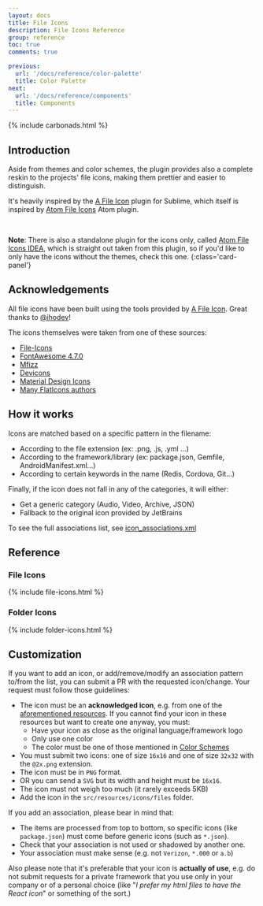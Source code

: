 ```yaml
---
layout: docs
title: File Icons
description: File Icons Reference
group: reference
toc: true
comments: true

previous:
  url: '/docs/reference/color-palette'
  title: Color Palette
next:
  url: '/docs/reference/components'
  title: Components
---
```


{% include carbonads.html %}

## Introduction

Aside from themes and color schemes, the plugin provides also a complete reskin to the projects' file icons, making them prettier and easier to distinguish.

It's heavily inspired by the [A File Icon](https://github.com/ihodev/a-file-icon) plugin for Sublime, which itself is inspired by [Atom File Icons](https://github.com/file-icons/atom) Atom plugin.

&nbsp;

**Note**: There is also a standalone plugin for the icons only, called [Atom File Icons IDEA](https://plugins.jetbrains.com/plugin/10044-atom-file-icons-idea), which is straight out taken from this plugin, so if you'd like to only have the icons without the themes, check this one.
{:class='card-panel'}

## Acknowledgements

All file icons have been built using the tools provided by [A File Icon](https://github.com/ihodev/a-file-icon). Great thanks to [@ihodev](https://github.com/ihodev)!

The icons themselves were taken from one of these sources:

* [File-Icons](https://github.com/file-icons/source/blob/master/charmap.md)
* [FontAwesome 4.7.0](http://fontawesome.io/cheatsheet/)
* [Mfizz](https://github.com/file-icons/MFixx/blob/master/charmap.md)
* [Devicons](https://github.com/file-icons/DevOpicons/blob/master/charmap.md)
* [Material Design Icons](https://materialdesignicons.com/)
* [Many FlatIcons authors](https://www.flaticon.com/)

## How it works

Icons are matched based on a specific pattern in the filename:
- According to the file extension (ex: .png, .js, .yml ...)
- According to the framework/library (ex: package.json, Gemfile, AndroidManifest.xml...)
- According to certain keywords in the name (Redis, Cordova, Git...)

Finally, if the icon does not fall in any of the categories, it will either:
- Get a generic category (Audio, Video, Archive, JSON)
- Fallback to the original icon provided by JetBrains

To see the full associations list, see [icon_associations.xml](https://github.com/ChrisRM/material-theme-jetbrains/blob/master/src/main/resources/icon_associations.xml)

## Reference

### File Icons

{% include file-icons.html %}

### Folder Icons

{% include folder-icons.html %}

## Customization

If you want to add an icon, or add/remove/modify an association pattern to/from the list, you can submit a PR with the requested icon/change. Your request must follow those guidelines:
- The icon must be an **acknowledged icon**, e.g. from one of the [aforementioned resources](#acknowledgements). If you cannot find your icon in these resources but want to create one anyway, you must:
  - Have your icon as close as the original language/framework logo
  - Only use one color
  - The color must be one of those mentioned in [Color Schemes]({{site.baseurl}}/docs/configuration/color-schemes#color-palette)
- You must submit two icons: one of size `16x16` and one of size `32x32` with the `@2x.png` extension.
- The icon must be in `PNG` format.
- OR you can send a `SVG` but its width and height must be `16x16`.
- The icon must not weigh too much (it rarely exceeds 5KB)
- Add the icon in the `src/resources/icons/files` folder.

If you add an association, please bear in mind that:
- The items are processed from top to bottom, so specific icons (like `package.json`) must come before generic icons (such as `*.json`).
- Check that your association is not used or shadowed by another one.
- Your association must make sense (e.g. not `Verizon`, `*.000` or `a.b`)

Also please note that it's preferable that your icon is **actually of use**, e.g. do not submit requests for a private framework that you use only in your company or of a personal choice (like "_I prefer my html files to have the React icon_" or something of the sort.)
